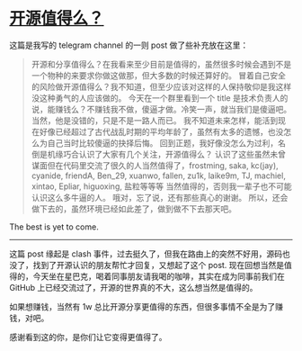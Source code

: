 # [开源值得么？](https://github.com/yihong0618/gitblog/issues/279)

这篇是我写的 telegram channel 的一则 post 做了些补充放在这里：

> 开源和分享值得么？在我看来至少目前是值得的，虽然很多时候会遇到不是一个物种的来要求你做这做那，但大多数的时候还算好的。
冒着自己安全的风险做开源值得么？我不知道，但至少应该对这样的人保持敬仰是我这样没这种勇气的人应该做的。
今天在一个群里看到一个 title 是技术负责人的说，能赚钱么？不赚钱我不做，傻逼才做。冷笑一声，就当我们是傻逼吧。当然，他是没错的，只是不是一路人而已。
我不知道未来怎样，能活到现在好像已经超过了古代战乱时期的平均年龄了，虽然有太多的遗憾，也没怎么为自己当时比较傻逼的抉择后悔。
回到正题，我好像没怎么为过利，名倒是机缘巧合认识了大家有几个关注，开源值得么？
认识了这些虽然未曾谋面但在代码里交流了很久的人当然值得了，frostming, saka, kc(jay), cyanide, friendA, Ben_29, xuanwo, fallen, zu1k, laike9m, TJ, machiel, xintao, Epliar, higuoxing, 盐粒等等等
当然值得的，否则我一辈子也不可能认识这么多牛逼的人。
哦对，忘了说，还有那些真心的谢谢。
所以，还会做下去的，虽然环境已经如此差了，做到做不下去那天吧。

The best is yet to come.

---

这篇 post 缘起是 clash 事件，过去挺久了，但我在路由上的突然不好用，源码也没了，找到了开源认识的朋友帮忙才回复，又想起了这个 post.
现在回想当然是值得的，今天坐在星巴克，喝着同事朋友请我喝的咖啡，其实在成为同事前我们在 GitHub 上已经交流过了，开源的世界真的不大，这么想当然是值得的。

如果想赚钱，当然有 1w 总比开源分享更值得的东西，但很多事情不全是为了赚钱，对吧。

感谢看到这的你，是你们让它变得更值得了。